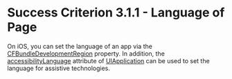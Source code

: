 # Success Criterion 3.1.1 - Language of Page

On iOS, you can set the language of an app via the [CFBundleDevelopmentRegion](http://cfbundledevelopmentregion) property. In addition, the [accessibilityLanguage](https://developer.apple.com/documentation/objectivec/nsobject/1615192-accessibilitylanguage) attribute of [UIApplication](https://developer.apple.com/documentation/uikit/uiapplication) can be used to set the language for assistive technologies.
